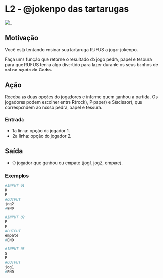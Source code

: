 # L2 - @jokenpo das tartarugas

![_](https://raw.githubusercontent.com/qxcodefup/arcade/master/base/jokenpo/cover.jpg)

## Motivação

Você está tentando ensinar sua tartaruga RUFUS a jogar jokenpo.

Faça uma função que retorne o resultado do jogo pedra, papel e tesoura para que RUFUS tenha algo divertido para fazer durante os seus banhos de sol no açude do Cedro.

## Ação

Receba as duas opções do jogadores e informe quem ganhou a partida.
Os jogadores podem escolher entre R(rock), P(paper) e S(scissor), que correspondem ao nosso pedra, papel e tesoura.

### Entrada

* 1a linha: opção do jogador 1.
* 2a linha: opção do jogador 2.

## Saída

* O jogador que ganhou ou empate (jog1, jog2, empate).

### Exemplos

``` py
#INPUT 01
R
P
#OUTPUT
jog2
#END
```

```py
#INPUT 02
P
P
#OUTPUT
empate
#END
```

```py
#INPUT 03
S
P
#OUTPUT
jog1
#END
```
